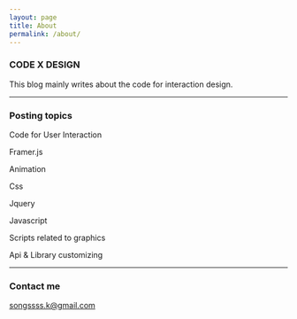 ```yaml
---
layout: page
title: About
permalink: /about/
---
```




### CODE X DESIGN

This blog mainly writes about the code for interaction design.

---

### Posting topics

Code for User Interaction

Framer.js

Animation

Css

Jquery

Javascript

Scripts related to graphics

Api & Library customizing

---


### Contact me

[songssss.k@gmail.com](mailto:songssss.k@gmail.com)
